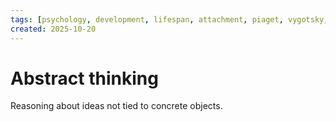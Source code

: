 ```yaml
---
tags: [psychology, development, lifespan, attachment, piaget, vygotsky, adolescence, adulthood, aging, morality]
created: 2025-10-20
---
```

# Abstract thinking

Reasoning about ideas not tied to concrete objects.
